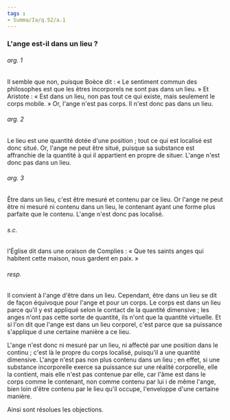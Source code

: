 ```yaml
---
tags : 
- Summa/Ia/q.52/a.1
---
```


### L'ange est-il dans un lieu ?

###### arg. 1
Il semble que non, puisque Boèce dit : « Le sentiment commun des philosophes est que les êtres incorporels ne sont pas dans un lieu. » Et Aristote : « Est dans un lieu, non pas tout ce qui existe, mais seulement le corps mobile. » Or, l'ange n'est pas corps. Il n'est donc pas dans un lieu. 

###### arg. 2
Le lieu est une quantité dotée d'une position ; tout ce qui est localisé est donc situé. Or, l'ange ne peut être situé, puisque sa substance est affranchie de la quantité à qui il appartient en propre de situer. L'ange n'est donc pas dans un lieu. 

###### arg. 3
Être dans un lieu, c'est être mesuré et contenu par ce lieu. Or l'ange ne peut être ni mesuré ni contenu dans un lieu, le contenant ayant une forme plus parfaite que le contenu. L'ange n'est donc pas localisé. 

###### s.c.
l'Église dit dans une oraison de Complies : « Que tes saints anges qui habitent cette maison, nous gardent en paix. » 

###### resp.
Il convient à l'ange d'être dans un lieu. Cependant, être dans un lieu se dit de façon équivoque pour l'ange et pour un corps. Le corps est dans un lieu parce qu'il y est appliqué selon le contact de la quantité dimensive ; les anges n'ont pas cette sorte de quantité, ils n'ont que la quantité virtuelle. Et si l'on dit que l'ange est dans un lieu corporel, c'est parce que sa puissance s'applique d une certaine manière a ce lieu. 

L'ange n'est donc ni mesuré par un lieu, ni affecté par une position dans le continu ; c'est là le propre du corps localisé, puisqu'il a une quantité dimensive. L'ange n'est pas non plus contenu dans un lieu ; en effet, si une substance incorporelle exerce sa puissance sur une réalité corporelle, elle la contient, mais elle n'est pas contenue par elle, car l'âme est dans le corps comme le contenant, non comme contenu par lui i de même l'ange, bien loin d'être contenu par le lieu qu'il occupe, l'enveloppe d'une certaine manière. 

Ainsi sont résolues les objections. 



